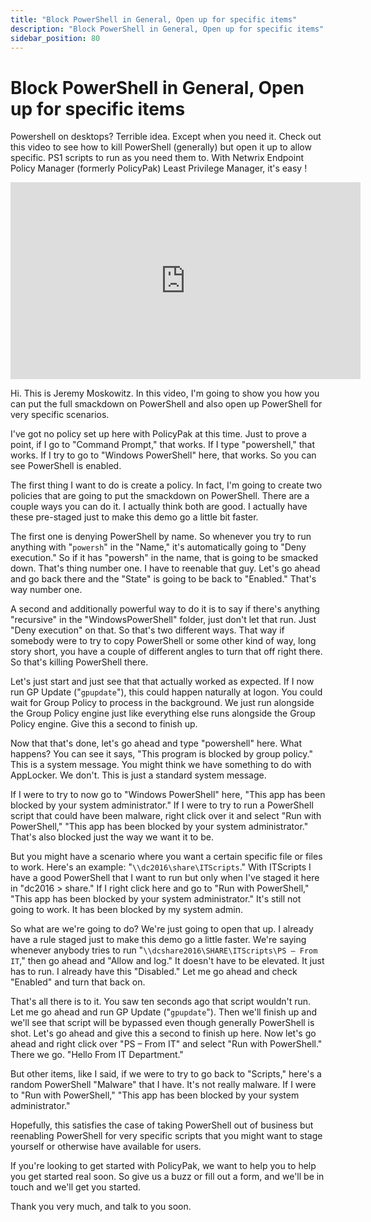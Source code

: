 ```yaml
---
title: "Block PowerShell in General, Open up for specific items"
description: "Block PowerShell in General, Open up for specific items"
sidebar_position: 80
---
```

# Block PowerShell in General, Open up for specific items

Powershell on desktops? Terrible idea. Except when you need it. Check out this video to see how to
kill PowerShell (generally) but open it up to allow specific. PS1 scripts to run as you need them
to. With Netwrix Endpoint Policy Manager (formerly PolicyPak) Least Privilege Manager, it's easy !

<iframe width="560" height="315" src="https://www.youtube.com/embed/Xzgr1gqekGU?si=ELymDEYKrta-auwo" title="YouTube video player" frameborder="0" allow="accelerometer; autoplay; clipboard-write; encrypted-media; gyroscope; picture-in-picture; web-share" referrerpolicy="strict-origin-when-cross-origin" allowfullscreen></iframe>

Hi. This is Jeremy Moskowitz. In this video, I'm going to show you how you can put the full
smackdown on PowerShell and also open up PowerShell for very specific scenarios.

I've got no policy set up here with PolicyPak at this time. Just to prove a point, if I go to
"Command Prompt," that works. If I type "powershell," that works. If I try to go to "Windows
PowerShell" here, that works. So you can see PowerShell is enabled.

The first thing I want to do is create a policy. In fact, I'm going to create two policies that are
going to put the smackdown on PowerShell. There are a couple ways you can do it. I actually think
both are good. I actually have these pre-staged just to make this demo go a little bit faster.

The first one is denying PowerShell by name. So whenever you try to run anything with "`powersh`" in
the "Name," it's automatically going to "Deny execution." So if it has "powersh" in the name, that
is going to be smacked down. That's thing number one. I have to reenable that guy. Let's go ahead
and go back there and the "State" is going to be back to "Enabled." That's way number one.

A second and additionally powerful way to do it is to say if there's anything "recursive" in the
"WindowsPowerShell" folder, just don't let that run. Just "Deny execution" on that. So that's two
different ways. That way if somebody were to try to copy PowerShell or some other kind of way, long
story short, you have a couple of different angles to turn that off right there. So that's killing
PowerShell there.

Let's just start and just see that that actually worked as expected. If I now run GP Update
("`gpupdate`"), this could happen naturally at logon. You could wait for Group Policy to process in
the background. We just run alongside the Group Policy engine just like everything else runs
alongside the Group Policy engine. Give this a second to finish up.

Now that that's done, let's go ahead and type "powershell" here. What happens? You can see it says,
"This program is blocked by group policy." This is a system message. You might think we have
something to do with AppLocker. We don't. This is just a standard system message.

If I were to try to now go to "Windows PowerShell" here, "This app has been blocked by your system
administrator." If I were to try to run a PowerShell script that could have been malware, right
click over it and select "Run with PowerShell," "This app has been blocked by your system
administrator." That's also blocked just the way we want it to be.

But you might have a scenario where you want a certain specific file or files to work. Here's an
example: "`\\dc2016\share\ITScripts`." With ITScripts I have a good PowerShell that I want to run
but only when I've staged it here in "dc2016 > share." If I right click here and go to "Run with
PowerShell," "This app has been blocked by your system administrator." It's still not going to work.
It has been blocked by my system admin.

So what are we're going to do? We're just going to open that up. I already have a rule staged just
to make this demo go a little faster. We're saying whenever anybody tries to run
"`\\dcshare2016\SHARE\ITScripts\PS – From IT`," then go ahead and "Allow and log." It doesn't have
to be elevated. It just has to run. I already have this "Disabled." Let me go ahead and check
"Enabled" and turn that back on.

That's all there is to it. You saw ten seconds ago that script wouldn't run. Let me go ahead and run
GP Update ("`gpupdate`"). Then we'll finish up and we'll see that script will be bypassed even
though generally PowerShell is shot. Let's go ahead and give this a second to finish up here. Now
let's go ahead and right click over "PS – From IT" and select "Run with PowerShell." There we go.
"Hello From IT Department."

But other items, like I said, if we were to try to go back to "Scripts," here's a random PowerShell
"Malware" that I have. It's not really malware. If I were to "Run with PowerShell," "This app has
been blocked by your system administrator."

Hopefully, this satisfies the case of taking PowerShell out of business but reenabling PowerShell
for very specific scripts that you might want to stage yourself or otherwise have available for
users.

If you're looking to get started with PolicyPak, we want to help you to help you get started real
soon. So give us a buzz or fill out a form, and we'll be in touch and we'll get you started.

Thank you very much, and talk to you soon.
